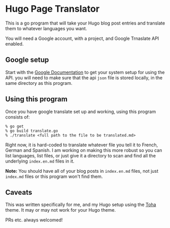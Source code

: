 # Hugo Page Translator

This is a go program that will take your Hugo blog post entries and translate them to whatever languages you want.

You will need a Google account, with a project, and Google Trnaslate API enabled.

## Google setup

Start with the [Google Documentation](https://cloud.google.com/translate/docs/setup) to get your system setup for using the API. you will need to make sure that the api `json` file is stored locally, in the same directory as this program.

## Using this program

Once you have google translate set up and working, using this program consists of:

```
% go get
% go build translate.go
% ./translate <full path to the file to be translated.md>
```

Right now, it is hard-coded to translate whatever file you tell it to French, German and Spanish. I am working on making this more robust so you can list languages, list files, or just give it a directory to scan and find all the underlying `index.en.md` files in it.

**Note:** You should have all of your blog posts in `index.en.md` files, not just `index.md` files or this program won't find them.

## Caveats

This was written specifically for me, and my Hugo setup using the [Toha](https://toha-guides.netlify.app) theme. It may or may not work for your Hugo theme.

PRs etc. always welcomed!